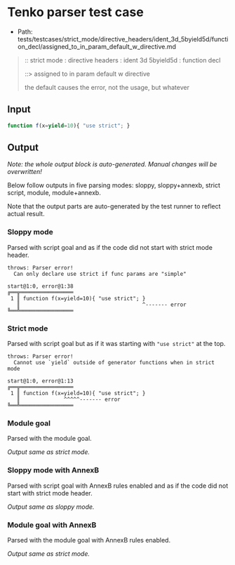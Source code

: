 # Tenko parser test case

- Path: tests/testcases/strict_mode/directive_headers/ident_3d_5byield5d/function_decl/assigned_to_in_param_default_w_directive.md

> :: strict mode : directive headers : ident 3d 5byield5d : function decl
>
> ::> assigned to in param default w directive
>
> the default causes the error, not the usage, but whatever

## Input


`````js
function f(x=yield=10){ "use strict"; }
`````

## Output

_Note: the whole output block is auto-generated. Manual changes will be overwritten!_

Below follow outputs in five parsing modes: sloppy, sloppy+annexb, strict script, module, module+annexb.

Note that the output parts are auto-generated by the test runner to reflect actual result.

### Sloppy mode

Parsed with script goal and as if the code did not start with strict mode header.

`````
throws: Parser error!
  Can only declare use strict if func params are "simple"

start@1:0, error@1:38
╔══╦═════════════════
 1 ║ function f(x=yield=10){ "use strict"; }
   ║                                       ^------- error
╚══╩═════════════════

`````

### Strict mode

Parsed with script goal but as if it was starting with `"use strict"` at the top.

`````
throws: Parser error!
  Cannot use `yield` outside of generator functions when in strict mode

start@1:0, error@1:13
╔══╦═════════════════
 1 ║ function f(x=yield=10){ "use strict"; }
   ║              ^^^^^------- error
╚══╩═════════════════

`````

### Module goal

Parsed with the module goal.

_Output same as strict mode._

### Sloppy mode with AnnexB

Parsed with script goal with AnnexB rules enabled and as if the code did not start with strict mode header.

_Output same as sloppy mode._

### Module goal with AnnexB

Parsed with the module goal with AnnexB rules enabled.

_Output same as strict mode._
